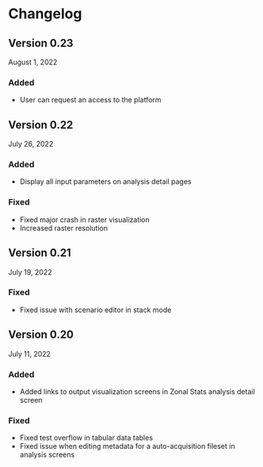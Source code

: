 Changelog
=========

Version 0.23
------------

August 1, 2022

### Added

- User can request an access to the platform


Version 0.22
------------

July 26, 2022

### Added

- Display all input parameters on analysis detail pages

### Fixed

- Fixed major crash in raster visualization
- Increased raster resolution

Version 0.21
------------

July 19, 2022

### Fixed

- Fixed issue with scenario editor in stack mode

Version 0.20
------------

July 11, 2022

### Added

- Added links to output visualization screens in Zonal Stats analysis detail screen

### Fixed

- Fixed test overflow in tabular data tables
- Fixed issue when editing metadata for a auto-acquisition fileset in analysis screens
